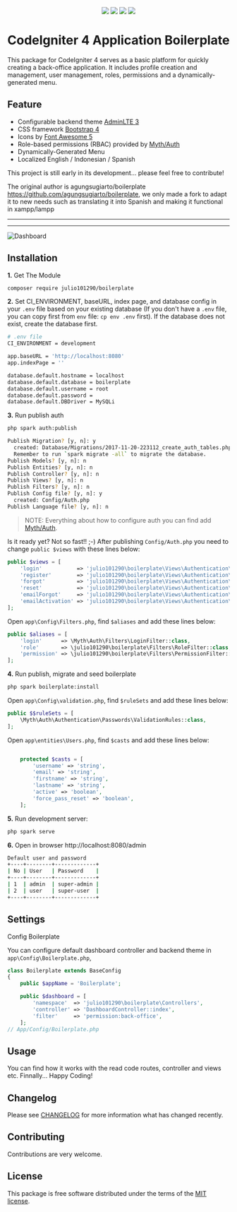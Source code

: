 <p align="center">
<a href="https://packagist.org/packages/julio101290/boilerplate"><img src="https://poser.pugx.org/julio101290/boilerplate/version"></a>
<a href="https://packagist.org/packages/julio101290/boilerplate"><img src="https://img.shields.io/badge/Package-julio101290%2Fboilerplate-light.svg"></a>
<a href="https://packagist.org/packages/julio101290/boilerplate"><img src="https://poser.pugx.org/julio101290/boilerplate/downloads"</img></a>
<a href="https://github.com/julio101290/boilerplate/blob/master/LICENSE.md"><img src="https://img.shields.io/github/license/julio101290/boilerplate"></a>
</p>

CodeIgniter 4 Application Boilerplate
=====================================
This package for CodeIgniter 4 serves as a basic platform for quickly creating a back-office application. It includes profile creation and management, user management, roles, permissions and a dynamically-generated menu.

Feature
-------
* Configurable backend theme [AdminLTE 3](https://adminlte.io/docs/3.0/)
* CSS framework [Bootstrap 4](https://getbootstrap.com/)
* Icons by [Font Awesome 5](https://fontawesome.com/)
* Role-based permissions (RBAC) provided by [Myth/Auth](https://github.com/lonnieezell/myth-auth)
* Dynamically-Generated Menu
* Localized English / Indonesian / Spanish

This project is still early in its development... please feel free to contribute!

The original author is agungsugiarto/boilerplate https://github.com/agungsugiarto/boilerplate, we only made a fork to adapt it to new needs such as translating it into Spanish and making it functional in xampp/lampp

------------------------------------------------------------

-------------------------------------------------------------------------------
![Dashboard](.github/dashboard.png?raw=true)

Installation
------------

**1.** Get The Module

```bash
composer require julio101290/boilerplate
```

**2.** Set CI_ENVIRONMENT, baseURL, index page, and database config in your `.env` file based on your existing database (If you don't have a `.env` file, you can copy first from `env` file: `cp env .env` first). If the database does not exist, create the database first.

```bash
# .env file
CI_ENVIRONMENT = development

app.baseURL = 'http://localhost:8080'
app.indexPage = ''

database.default.hostname = localhost
database.default.database = boilerplate
database.default.username = root
database.default.password =
database.default.DBDriver = MySQLi
```
**3.** Run publish auth
```bash
php spark auth:publish

Publish Migration? [y, n]: y
  created: Database/Migrations/2017-11-20-223112_create_auth_tables.php
  Remember to run `spark migrate -all` to migrate the database.
Publish Models? [y, n]: n
Publish Entities? [y, n]: n
Publish Controller? [y, n]: n
Publish Views? [y, n]: n
Publish Filters? [y, n]: n
Publish Config file? [y, n]: y
  created: Config/Auth.php
Publish Language file? [y, n]: n
```

> NOTE: Everything about how to configure auth you can find add [Myth/Auth](https://github.com/lonnieezell/myth-auth).


Is it ready yet? Not so fast!! ;-) After publishing `Config/Auth.php` you need to change
`public $views` with these lines below:
```php
public $views = [
    'login'           => 'julio101290\boilerplate\Views\Authentication\login',
    'register'        => 'julio101290\boilerplate\Views\Authentication\register',
    'forgot'          => 'julio101290\boilerplate\Views\Authentication\forgot',
    'reset'           => 'julio101290\boilerplate\Views\Authentication\reset',
    'emailForgot'     => 'julio101290\boilerplate\Views\Authentication\emails\forgot',
    'emailActivation' => 'julio101290\boilerplate\Views\Authentication\emails\activation',
];
```

Open `app\Config\Filters.php`, find `$aliases` and add these lines below:
```php
public $aliases = [
    'login'      => \Myth\Auth\Filters\LoginFilter::class,
    'role'       => \julio101290\boilerplate\Filters\RoleFilter::class,
    'permission' => \julio101290\boilerplate\Filters\PermissionFilter::class,
];
```

**4.** Run publish, migrate and seed boilerplate

```bash
php spark boilerplate:install
```
Open `app\Config\validation.php`, find `$ruleSets` and add these lines below:

```php
public $$ruleSets = [
    \Myth\Auth\Authentication\Passwords\ValidationRules::class,
];
```
Open `app\entities\Users.php`, find `$casts` and add these lines below:

```php

    protected $casts = [
        'username' => 'string',
        'email' => 'string',
        'firstname' => 'string',
        'lastname' => 'string',
        'active' => 'boolean',
        'force_pass_reset' => 'boolean',
    ];

```

**5.** Run development server:

```bash
php spark serve
```

**6.** Open in browser http://localhost:8080/admin
```bash
Default user and password
+----+--------+-------------+
| No | User   | Password    |
+----+--------+-------------+
| 1  | admin  | super-admin |
| 2  | user   | super-user  |
+----+--------+-------------+
```

Settings
--------

Config Boilerplate

You can configure default dashboard controller and backend theme in `app\Config\Boilerplate.php`,

```php
class Boilerplate extends BaseConfig
{
    public $appName = 'Boilerplate';

    public $dashboard = [
        'namespace'  => 'julio101290\boilerplate\Controllers',
        'controller' => 'DashboardController::index',
        'filter'     => 'permission:back-office',
    ];
// App/Config/Boilerplate.php
```

Usage
-----
You can find how it works with the read code routes, controller and views etc. Finnally... Happy Coding!

Changelog
--------
Please see [CHANGELOG](CHANGELOG.md) for more information what has changed recently.

Contributing
------------
Contributions are very welcome.

License
-------

This package is free software distributed under the terms of the [MIT license](LICENSE.md).
